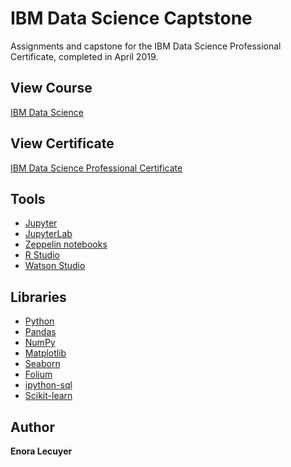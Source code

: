 # IBM Data Science Captstone

Assignments and capstone for the IBM Data Science Professional Certificate, completed in April 2019.

## View Course

[IBM Data Science](https://www.coursera.org/professional-certificates/ibm-data-science)

## View Certificate

[IBM Data Science Professional Certificate](https://www.coursera.org/account/accomplishments/specialization/XS9DEFYWGN3E?utm_source=link&utm_campaign=copybutton_certificate)

## Tools

* [Jupyter](https://jupyter.org/)
* [JupyterLab](https://jupyterlab.readthedocs.io/en/stable/)
* [Zeppelin notebooks](https://zeppelin.apache.org/)
* [R Studio](https://rstudio.com/)
* [Watson Studio](https://www.ibm.com/cloud/watson-studio)

## Libraries

* [Python](https://www.python.org/)
* [Pandas](https://pandas.pydata.org/)
* [NumPy](https://numpy.org/)
* [Matplotlib](https://matplotlib.org/)
* [Seaborn](https://seaborn.pydata.org/)
* [Folium](https://python-visualization.github.io/folium/)
* [ipython-sql](https://pypi.org/project/ipython-sql/)
* [Scikit-learn](https://scikit-learn.org/stable/)


## Author

**Enora Lecuyer** 
